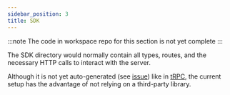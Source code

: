 ```yaml
---
sidebar_position: 3  
title: SDK  
---
```


:::note
The code in workspace repo for this section is not yet complete
:::

The SDK directory would normally contain all types, routes, and the necessary HTTP calls to interact with the server.

Although it is not yet auto-generated (see [issue](https://github.com/vramework/vramework/issues/7)) like in [tRPC](https://trpc.io/), the current setup has the advantage of not relying on a third-party library.

